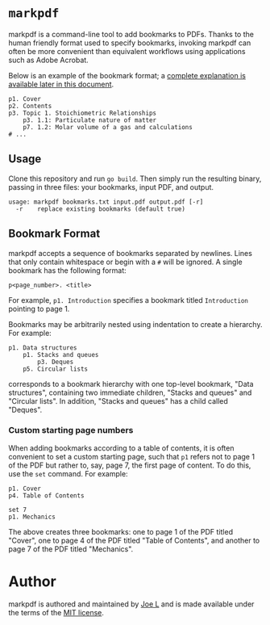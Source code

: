 # `markpdf`

markpdf is a command-line tool to add bookmarks to PDFs. Thanks to the human
friendly format used to specify bookmarks, invoking markpdf can often be more
convenient than equivalent workflows using applications such as Adobe Acrobat.

Below is an example of the bookmark format; a
[complete explanation is available later in this document](#outline-format).

```
p1. Cover
p2. Contents
p3. Topic 1. Stoichiometric Relationships
    p3. 1.1: Particulate nature of matter
    p7. 1.2: Molar volume of a gas and calculations
# ...
```

## Usage

Clone this repository and run `go build`. Then simply run the resulting binary,
passing in three files: your bookmarks, input PDF, and output.

```
usage: markpdf bookmarks.txt input.pdf output.pdf [-r]
  -r    replace existing bookmarks (default true)
```

## Bookmark Format

markpdf accepts a sequence of bookmarks separated by newlines. Lines that only
contain whitespace or begin with a `#` will be ignored. A single bookmark has
the following format:

```
p<page_number>. <title>
```

For example, `p1. Introduction` specifies a bookmark titled `Introduction`
pointing to page 1.

Bookmarks may be arbitrarily nested using indentation to create a hierarchy. For
example:

```
p1. Data structures
    p1. Stacks and queues
        p3. Deques
    p5. Circular lists
```

corresponds to a bookmark hierarchy with one top-level bookmark, "Data structures",
containing two immediate children, "Stacks and queues" and "Circular lists". In
addition, "Stacks and queues"
has a child called "Deques".

### Custom starting page numbers

When adding bookmarks according to a table of contents, it is often convenient
to set a custom starting page, such that `p1` refers not to page 1 of the PDF
but rather to, say, page 7, the first page of content. To do this, use the `set`
command. For example:

```
p1. Cover
p4. Table of Contents

set 7
p1. Mechanics
```

The above creates three bookmarks: one to page 1 of the PDF titled "Cover", one
to page 4 of the PDF titled "Table of Contents", and another to page 7 of the
PDF titled "Mechanics".

# Author

markpdf is authored and maintained by [Joe L](https://github.com/jo3-l/) and is
made available under the terms of the [MIT license](./LICENSE.md).
